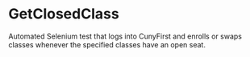 # GetClosedClass
Automated Selenium test that logs into CunyFirst and enrolls or swaps classes whenever the specified classes have an open seat.

